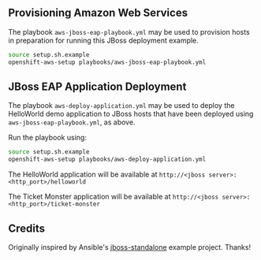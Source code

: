 ## Provisioning Amazon Web Services

The playbook `aws-jboss-eap-playbook.yml` may be used to provision hosts in preparation for running this JBoss deployment example.

```sh
source setup.sh.example
openshift-aws-setup playbooks/aws-jboss-eap-playbook.yml
```
## JBoss EAP Application Deployment

The playbook `aws-deploy-application.yml` may be used to deploy the HelloWorld demo application to JBoss hosts that have been deployed using `aws-jboss-eap-playbook.yml`, as above.

Run the playbook using:

```sh
source setup.sh.example
openshift-aws-setup playbooks/aws-deploy-application.yml
```

The HelloWorld application will be available at `http://<jboss server>:<http_port>/helloworld`

The Ticket Monster application will be available at `http://<jboss server>:<http_port>/ticket-monster`

## Credits

Originally inspired by Ansible's [jboss-standalone][2] example project. Thanks!

[1]: http://jeremievallee.com/2016/07/27/aws-vpc-ansible/
[2]: https://github.com/ansible/ansible-examples/tree/master/jboss-standalone
